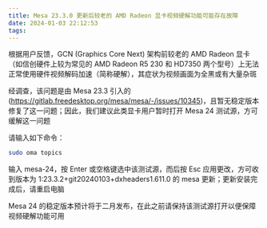 ```yaml
---
title: Mesa 23.3.0 更新后较老的 AMD Radeon 显卡视频硬解功能可能存在故障
date: 2024-01-03 22:12:53
tags:
---
```


根据用户反馈，GCN (Graphics Core Next) 架构前较老的 AMD Radeon 显卡（如信创硬件上较为常见的 AMD Radeon R5 230 和 HD7350 两个型号）上无法正常使用硬件视频解码加速（简称硬解），其症状为视频画面为全黑或有大量杂斑

经调查，该问题是由 Mesa 23.3 引入的 (https://gitlab.freedesktop.org/mesa/mesa/-/issues/10345)，且暂无稳定版本修复了这一问题；因此，我们建议此类显卡用户暂时打开 Mesa 24 测试源，方可缓解这一问题

请输入如下命令：

```bash
sudo oma topics
```

输入 mesa-24，按 Enter 或空格键选中该测试源，而后按 Esc 应用更改，方可收到版本为 1:23.3.2+git20240103+dxheaders1.611.0 的 mesa 更新；更新安装完成后，请重启电脑

Mesa 24 的稳定版本预计将于二月发布，在此之前请保持该测试源打开以便保障视频硬解功能可用